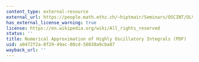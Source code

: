 ```yaml
---
content_type: external-resource
external_url: https://people.math.ethz.ch/~hiptmair/Seminars/OSCINT/OLV08p.pdf
has_external_license_warning: true
license: https://en.wikipedia.org/wiki/All_rights_reserved
status: ''
title: Numerical Approximation of Highly Oscillatory Integrals (PDF)
uid: a0472f2a-8f29-49ac-80cd-58030a9cba87
wayback_url: ''
---
```

